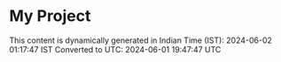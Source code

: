 # My Project

This content is dynamically generated in Indian Time (IST): 2024-06-02 01:17:47 IST
Converted to UTC: 2024-06-01 19:47:47 UTC
